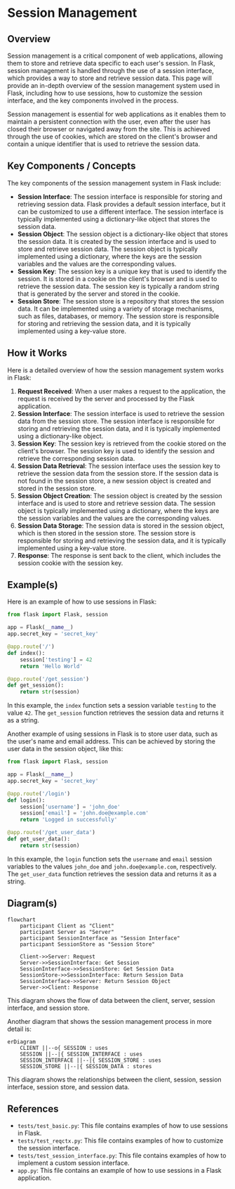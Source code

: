 # Session Management
## Overview
Session management is a critical component of web applications, allowing them to store and retrieve data specific to each user's session. In Flask, session management is handled through the use of a session interface, which provides a way to store and retrieve session data. This page will provide an in-depth overview of the session management system used in Flask, including how to use sessions, how to customize the session interface, and the key components involved in the process.

Session management is essential for web applications as it enables them to maintain a persistent connection with the user, even after the user has closed their browser or navigated away from the site. This is achieved through the use of cookies, which are stored on the client's browser and contain a unique identifier that is used to retrieve the session data.

## Key Components / Concepts
The key components of the session management system in Flask include:

* **Session Interface**: The session interface is responsible for storing and retrieving session data. Flask provides a default session interface, but it can be customized to use a different interface. The session interface is typically implemented using a dictionary-like object that stores the session data.
* **Session Object**: The session object is a dictionary-like object that stores the session data. It is created by the session interface and is used to store and retrieve session data. The session object is typically implemented using a dictionary, where the keys are the session variables and the values are the corresponding values.
* **Session Key**: The session key is a unique key that is used to identify the session. It is stored in a cookie on the client's browser and is used to retrieve the session data. The session key is typically a random string that is generated by the server and stored in the cookie.
* **Session Store**: The session store is a repository that stores the session data. It can be implemented using a variety of storage mechanisms, such as files, databases, or memory. The session store is responsible for storing and retrieving the session data, and it is typically implemented using a key-value store.

## How it Works
Here is a detailed overview of how the session management system works in Flask:

1. **Request Received**: When a user makes a request to the application, the request is received by the server and processed by the Flask application.
2. **Session Interface**: The session interface is used to retrieve the session data from the session store. The session interface is responsible for storing and retrieving the session data, and it is typically implemented using a dictionary-like object.
3. **Session Key**: The session key is retrieved from the cookie stored on the client's browser. The session key is used to identify the session and retrieve the corresponding session data.
4. **Session Data Retrieval**: The session interface uses the session key to retrieve the session data from the session store. If the session data is not found in the session store, a new session object is created and stored in the session store.
5. **Session Object Creation**: The session object is created by the session interface and is used to store and retrieve session data. The session object is typically implemented using a dictionary, where the keys are the session variables and the values are the corresponding values.
6. **Session Data Storage**: The session data is stored in the session object, which is then stored in the session store. The session store is responsible for storing and retrieving the session data, and it is typically implemented using a key-value store.
7. **Response**: The response is sent back to the client, which includes the session cookie with the session key.

## Example(s)
Here is an example of how to use sessions in Flask:
```python
from flask import Flask, session

app = Flask(__name__)
app.secret_key = 'secret_key'

@app.route('/')
def index():
    session['testing'] = 42
    return 'Hello World'

@app.route('/get_session')
def get_session():
    return str(session)
```
In this example, the `index` function sets a session variable `testing` to the value `42`. The `get_session` function retrieves the session data and returns it as a string.

Another example of using sessions in Flask is to store user data, such as the user's name and email address. This can be achieved by storing the user data in the session object, like this:
```python
from flask import Flask, session

app = Flask(__name__)
app.secret_key = 'secret_key'

@app.route('/login')
def login():
    session['username'] = 'john_doe'
    session['email'] = 'john.doe@example.com'
    return 'Logged in successfully'

@app.route('/get_user_data')
def get_user_data():
    return str(session)
```
In this example, the `login` function sets the `username` and `email` session variables to the values `john_doe` and `john.doe@example.com`, respectively. The `get_user_data` function retrieves the session data and returns it as a string.

## Diagram(s)
```mermaid
flowchart
    participant Client as "Client"
    participant Server as "Server"
    participant SessionInterface as "Session Interface"
    participant SessionStore as "Session Store"

    Client->>Server: Request
    Server->>SessionInterface: Get Session
    SessionInterface->>SessionStore: Get Session Data
    SessionStore->>SessionInterface: Return Session Data
    SessionInterface->>Server: Return Session Object
    Server->>Client: Response
```
This diagram shows the flow of data between the client, server, session interface, and session store.

Another diagram that shows the session management process in more detail is:
```mermaid
erDiagram
    CLIENT ||--o{ SESSION : uses
    SESSION ||--|{ SESSION_INTERFACE : uses
    SESSION_INTERFACE ||--|{ SESSION_STORE : uses
    SESSION_STORE ||--|{ SESSION_DATA : stores
```
This diagram shows the relationships between the client, session, session interface, session store, and session data.

## References
* `tests/test_basic.py`: This file contains examples of how to use sessions in Flask.
* `tests/test_reqctx.py`: This file contains examples of how to customize the session interface.
* `tests/test_session_interface.py`: This file contains examples of how to implement a custom session interface.
* `app.py`: This file contains an example of how to use sessions in a Flask application.
